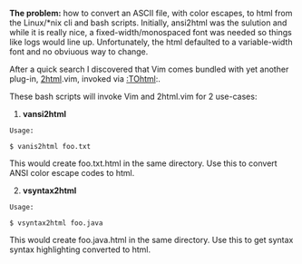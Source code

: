 **The problem:** how to convert an ASCII file, with color escapes, to html from the Linux/\*nix cli and bash scripts. Initially, ansi2html was the sulution and while it is really nice, a fixed-width/monospaced font was needed so things like logs would line up. Unfortunately, the html defaulted to a variable-width font and no obviuous way to change.

After a quick search I discovered that Vim comes bundled with yet another plug-in, [2html](https://github.com/vim/vim/blob/master/runtime/syntax/2html.vim).vim, invoked via [:TOhtml](http://vimdoc.sourceforge.net/htmldoc/syntax.html#:TOhtml):. 

These bash scripts will invoke Vim and 2html.vim for 2 use-cases:

1. **vansi2html**
```
Usage:

$ vanis2html foo.txt
```

This would create foo.txt.html in the same directory. Use this to convert ANSI color escape codes to html.

2. **vsyntax2html**
```
Usage:

$ vsyntax2html foo.java
```

This would create foo.java.html in the same directory. Use this to get syntax syntax highlighting converted to html.
